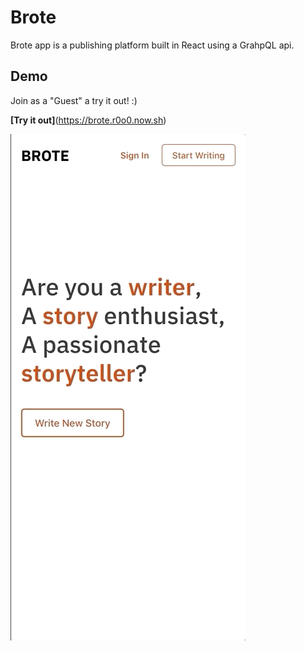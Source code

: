 # Brote

Brote app is a publishing platform built in React using a GrahpQL api.

## Demo
Join as a "Guest" a try it out! :)

__[Try it out]__(https://brote.r0o0.now.sh)

![](brote-demo.gif)


